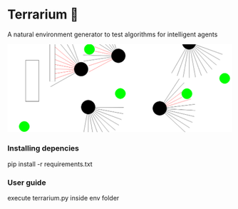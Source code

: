 # Terrarium :leaves:
A natural environment generator to test algorithms for intelligent agents

![alt text](image.png "Terrarium")

### Installing depencies

pip install -r requirements.txt

### User guide

execute terrarium.py inside env folder
